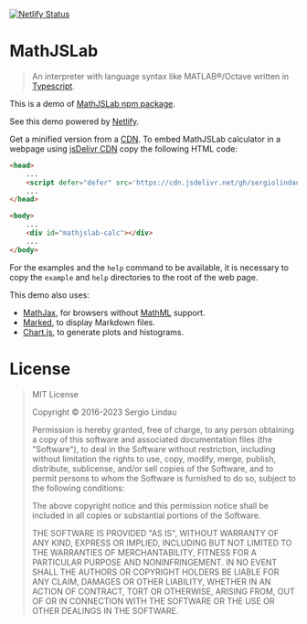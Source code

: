 [![Netlify Status](https://api.netlify.com/api/v1/badges/b5d64f05-80e8-4cc6-b428-923447f43621/deploy-status)](https://app.netlify.com/sites/mathjslab/deploys)

# MathJSLab

> An interpreter with language syntax like MATLAB&reg;/Octave written in [Typescript](https://www.typescriptlang.org/).

This is a demo of [MathJSLab npm package](https://www.npmjs.com/package/mathjslab).

See this demo powered by [Netlify](https://mathjslab.netlify.app/).

Get a minified version from a [CDN](https://en.wikipedia.org/wiki/Content_delivery_network).
To embed MathJSLab calculator in a webpage using [jsDelivr CDN](https://www.jsdelivr.com/)
copy the following HTML code:

```html
<head>
    ...
    <script defer="defer" src='https://cdn.jsdelivr.net/gh/sergiolindau/mathjslab-calculator/mathjslab-calc.min.js'></script>
    ...
</head>

<body>
    ...
    <div id="mathjslab-calc"></div>
    ...
</body>
```

For the examples and the `help` command to be available, it is necessary to
copy the `example` and `help` directories to the root of the web page.

This demo also uses:

* [MathJax](https://www.mathjax.org/), for browsers without [MathML](https://www.w3.org/Math/) support.
* [Marked](https://www.npmjs.com/package/marked), to display Markdown files.
* [Chart.js](https://www.chartjs.org/), to generate plots and histograms.

# License

>MIT License
>
>Copyright &copy; 2016-2023 Sergio Lindau
>
>Permission is hereby granted, free of charge, to any person obtaining a copy
>of this software and associated documentation files (the "Software"), to deal
>in the Software without restriction, including without limitation the rights
>to use, copy, modify, merge, publish, distribute, sublicense, and/or sell
>copies of the Software, and to permit persons to whom the Software is
>furnished to do so, subject to the following conditions:
>
>The above copyright notice and this permission notice shall be included in all
>copies or substantial portions of the Software.
>
>THE SOFTWARE IS PROVIDED "AS IS", WITHOUT WARRANTY OF ANY KIND, EXPRESS OR
>IMPLIED, INCLUDING BUT NOT LIMITED TO THE WARRANTIES OF MERCHANTABILITY,
>FITNESS FOR A PARTICULAR PURPOSE AND NONINFRINGEMENT. IN NO EVENT SHALL THE
>AUTHORS OR COPYRIGHT HOLDERS BE LIABLE FOR ANY CLAIM, DAMAGES OR OTHER
>LIABILITY, WHETHER IN AN ACTION OF CONTRACT, TORT OR OTHERWISE, ARISING FROM,
>OUT OF OR IN CONNECTION WITH THE SOFTWARE OR THE USE OR OTHER DEALINGS IN THE
>SOFTWARE.
